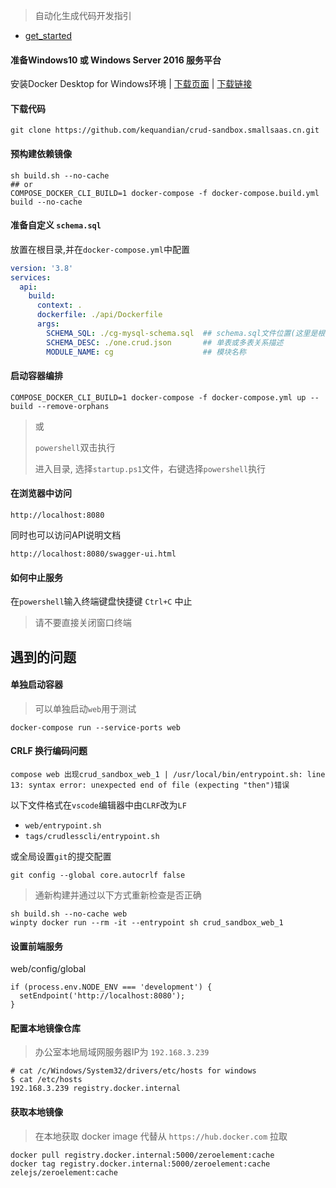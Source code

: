 > 自动化生成代码开发指引
- [get_started](get_started/README.md)

#### 准备Windows10 或 Windows Server 2016 服务平台
安装Docker Desktop for Windows环境 |
[下载页面](https://hub.docker.com/editions/community/docker-ce-desktop-windows) | 
[下载链接](https://desktop.docker.com/win/stable/amd64/Docker%20Desktop%20Installer.exe)


#### 下载代码 
```
git clone https://github.com/kequandian/crud-sandbox.smallsaas.cn.git
```

#### 预构建依赖镜像
```shell
sh build.sh --no-cache
## or
COMPOSE_DOCKER_CLI_BUILD=1 docker-compose -f docker-compose.build.yml build --no-cache
```

#### 准备自定义 `schema.sql`
放置在根目录,并在`docker-compose.yml`中配置
```yaml
version: '3.8'
services:
  api:
    build:
      context: .
      dockerfile: ./api/Dockerfile
      args:
        SCHEMA_SQL: ./cg-mysql-schema.sql  ## schema.sql文件位置(这里是根目录下)
        SCHEMA_DESC: ./one.crud.json       ## 单表或多表关系描述
        MODULE_NAME: cg                    ## 模块名称
```

#### 启动容器编排
```
COMPOSE_DOCKER_CLI_BUILD=1 docker-compose -f docker-compose.yml up --build --remove-orphans
```
> 或
>
> `powershell`双击执行
>
> 进入目录, 选择`startup.ps1`文件，右键选择`powershell`执行
> 
>
#### 在浏览器中访问 
`http://localhost:8080`
> 
同时也可以访问API说明文档
>
`http://localhost:8080/swagger-ui.html`


#### 如何中止服务
在`powershell`输入终端键盘快捷键 `Ctrl+C` 中止
> 请不要直接关闭窗口终端


## 遇到的问题

#### 单独启动容器
> 可以单独启动`web`用于测试
```shell
docker-compose run --service-ports web
```

#### CRLF 换行编码问题
`compose web 出现crud_sandbox_web_1 | /usr/local/bin/entrypoint.sh: line 13: syntax error: unexpected end of file (expecting "then")错误`
>
以下文件格式在`vscode`编辑器中由`CLRF`改为`LF`
- `web/entrypoint.sh` 
- `tags/crudlesscli/entrypoint.sh` 
>
或全局设置`git`的提交配置
```
git config --global core.autocrlf false
```
>
> 通新构建并通过以下方式重新检查是否正确
```shell
sh build.sh --no-cache web
winpty docker run --rm -it --entrypoint sh crud_sandbox_web_1
```

#### 设置前端服务
web/config/global
```
if (process.env.NODE_ENV === 'development') {
  setEndpoint('http://localhost:8080');
}
```

#### 配置本地镜像仓库
> 办公室本地局域网服务器IP为 `192.168.3.239`

```
# cat /c/Windows/System32/drivers/etc/hosts for windows
$ cat /etc/hosts  
192.168.3.239 registry.docker.internal
```

#### 获取本地镜像
> 在本地获取 docker image 代替从 `https://hub.docker.com` 拉取
```
docker pull registry.docker.internal:5000/zeroelement:cache
docker tag registry.docker.internal:5000/zeroelement:cache zelejs/zeroelement:cache
```

